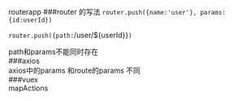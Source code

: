 routerapp
###router 的写法
`router.push({name:'user'}, params:{id:userId})`  

`router.push({path:`/user/${userId}}`)`  

path和params不能同时存在  
###axios  
axios中的params 和route的params 不同  
###vuex  
mapActions
